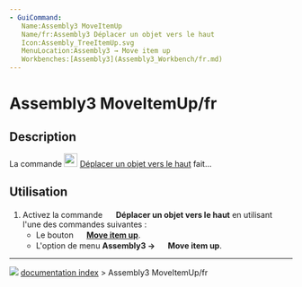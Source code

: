 ```yaml
---
- GuiCommand:
   Name:Assembly3 MoveItemUp
   Name/fr:Assembly3 Déplacer un objet vers le haut
   Icon:Assembly_TreeItemUp.svg‎‎
   MenuLocation:Assembly3 → Move item up
   Workbenches:[Assembly3](Assembly3_Workbench/fr.md)
---
```


# Assembly3 MoveItemUp/fr

## Description

La commande <img alt="" src=images/Assembly_TreeItemUp.svg  style="width:24px;"> [Déplacer un objet vers le haut](Assembly3_MoveItemUp/fr.md) fait\...

## Utilisation

1.  Activez la commande <img alt="" src=images/Assembly_TreeItemUp.svg  style="width:16px;"> **Déplacer un objet vers le haut** en utilisant l\'une des commandes suivantes :
    -   Le bouton **<img src="images/Assembly_TreeItemUp.svg" width=16px> [Move item up](Assembly3_MoveItemUp/fr.md)**.
    -   L\'option de menu **Assembly3 → <img src="images/Assembly_TreeItemUp.svg" width=16px> Move item up**.



---
![](images/Button_right.svg) [documentation index](../README.md) > Assembly3 MoveItemUp/fr
